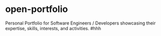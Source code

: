 # open-portfolio
Personal Portfolio for Software Engineers / Developers showcasing their expertise, skills, interests, and activities.
#hhh
